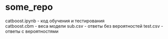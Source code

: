 # some_repo

catboost.ipynb - код обучения и тестирования\
catboost.cbm - веса модели
sub.csv - ответы без вероятностей
test.csv - ответы с вероятностями
